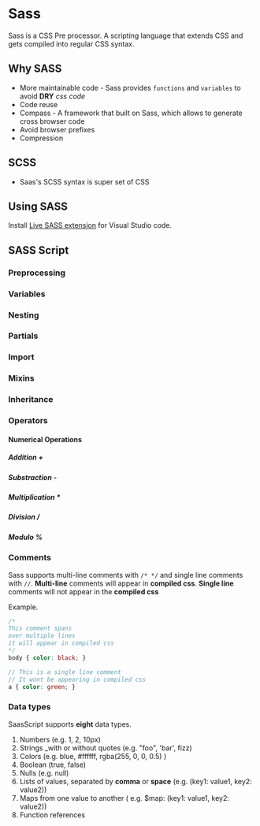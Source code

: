 # Sass

Sass is a CSS Pre processor. A scripting language that extends CSS and gets compiled into regular CSS syntax.

## Why SASS

* More maintainable code - Sass provides `functions` and `variables` to avoid __DRY__ _css code_
* Code reuse
* Compass - A framework that built on Sass, which allows to generate cross browser code
* Avoid browser prefixes
* Compression

## SCSS

* Saas's SCSS syntax is super set of CSS

## Using SASS

Install [Live SASS extension](https://marketplace.visualstudio.com/items?itemName=ritwickdey.live-sass) for Visual Studio code.

## SASS Script

### Preprocessing

### Variables

### Nesting

### Partials

### Import

### Mixins

### Inheritance

### Operators

#### Numerical Operations

##### Addition +

##### Substraction -

##### Multiplication *

##### Division /

##### Modulo %

### Comments

Sass supports multi-line comments with `/* */` and single line comments with `//`. __Multi-line__ comments will appear in __compiled css__. __Single line__ comments will not appear in the __compiled css__

Example.
```scss
/*
This comment spans
over multiple lines
it will appear in compiled css
*/
body { color: black; }

// This is a single line comment
// It wont be appearing in compiled css
a { color: green; }
```

### Data types

SaasScript supports __eight__ data types.

1. Numbers (e.g. 1, 2, 10px)
2. Strings _with or without quotes (e.g. "foo", 'bar', fizz)
3. Colors (e.g. blue, #ffffff, rgba(255, 0, 0, 0.5) )
4. Boolean (true, false)
5. Nulls (e.g. null)
6. Lists of values, separated by __comma__ or __space__ (e.g. (key1: value1, key2: value2))
7. Maps from one value to another ( e.g. $map: (key1: value1, key2: value2))
8. Function references

